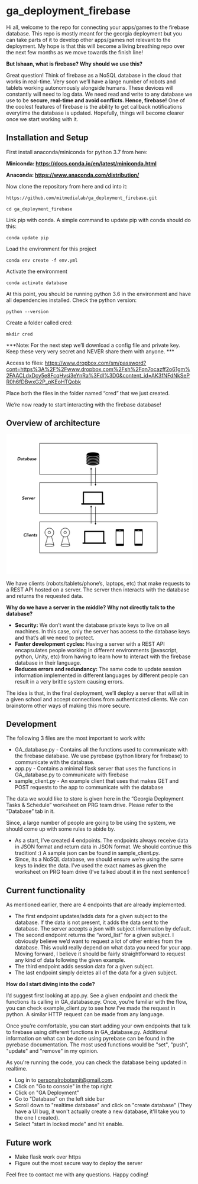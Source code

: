 # ga_deployment_firebase


Hi all, welcome to the repo for connecting your apps/games to the firebase database. This repo is mostly meant for the georgia deployment but you can take parts of it to develop other apps/games not relevant to the deployment. My hope is that this will become a living breathing repo over the next few months as we move towards the finish line!

**But Ishaan, what is firebase? Why should we use this?**

Great question! Think of firebase as a NoSQL database in the cloud that works in real-time. Very soon we’ll have a large number of robots and tablets working autonomously alongside humans. These devices will constantly will need to log data. We need read and write to any database we use to be **secure, real-time and avoid conflicts. Hence, firebase!** One of the coolest features of firebase is the ability to get callback notifications everytime the database is updated. Hopefully, things will become clearer once we start working with it.

## Installation and Setup

First install anaconda/miniconda for python 3.7 from here:

**Miniconda: https://docs.conda.io/en/latest/miniconda.html**

**Anaconda: https://www.anaconda.com/distribution/**

Now clone the repository from here and cd into it:

```
https://github.com/mitmedialab/ga_deployment_firebase.git
```

```
cd ga_deployment_firebase
```

Link pip with conda. A simple command to update pip with conda should do this:

```
conda update pip
```

Load the environment for this project

```
conda env create -f env.yml
```

Activate the environment

```
conda activate database
```

At this point, you should be running python 3.6 in the environment and have all dependencies installed. Check the python version:

```
python --version
```

Create a folder called cred:

```
mkdir cred
```

***Note: For the next step we’ll download a config file and private key. Keep these very very secret and NEVER share them with anyone. ***

Access to files: https://www.dropbox.com/sm/password?cont=https%3A%2F%2Fwww.dropbox.com%2Fsh%2Fqn7ocazff2o61gm%2FAACLdxDcy5e8FcqHvsi3eYnRa%3Fdl%3D0&content_id=AK3fNFdNkSePR0h6fDBwxG2P_pKEoHTQobk

Place both the files in the folder named “cred” that we just created.

We’re now ready to start interacting with the firebase database!

## Overview of architecture

![Alt text](images/architecture.png?raw=true "Title")

We have clients (robots/tablets/phone’s, laptops, etc) that make requests to a REST API hosted on a server. The server then interacts with the database and returns the requested data. 

**Why do we have a server in the middle? Why not directly talk to the database?**

* **Security:** We don’t want the database private keys to live on all machines. In this case, only the server has access to the database keys and that’s all we need to protect.
* **Faster development cycles:** Having a server with a REST API encapsulates people working in different environments (javascript, python, Unity, etc) from having to learn how to interact with the firebase database in their language. 
* **Reduces errors and redundancy:** The same code to update session information implemented in different languages by different people can result in a very brittle system causing errors.


The idea is that, in the final deployment, we’ll deploy a server that will sit in a given school and accept connections from authenticated clients. We can brainstorm other ways of making this more secure. 

## Development

The following 3 files are the most important to work with:

* GA_database.py - Contains all the functions used to communicate with the firebase database. We use pyrebase (python library for firebase) to communicate with the database. 
* app.py - Contains a minimal flask server that uses the functions in GA_database.py to communicate with firebase
* sample_client.py - An example client that uses that makes GET and POST requests to the app to communicate with the database

The data we would like to store is given here in the “Georgia Deployment Tasks & Schedule” worksheet on PRG team drive. Please refer to the “Database” tab in it. 

Since, a large number of people are going to be using the system, we should come up with some rules to abide by. 

* As a start, I’ve created 4 endpoints. The endpoints always receive data in JSON format and return data in JSON format. We should continue this tradition! :) A sample json can be found in sample_client.py.
* Since, its a NoSQL database, we should ensure we’re using the same keys to index the data. I’ve used the exact names as given the worksheet on PRG team drive (I’ve talked about it in the next sentence!) 

## Current functionality

As mentioned earlier, there are 4 endpoints that are already implemented. 


* The first endpoint updates/adds data for a given subject to the database. If the data is not present, it adds the data sent to the database. The server accepts a json with subject information by default. 
* The second endpoint returns the “word_list” for a given subject. I obviously believe we’d want to request a lot of other entries from the database. This would really depend on what data you need for your app. Moving forward, I believe it should be fairly straightforward to request any kind of data following the given example.
* The third endpoint adds session data for a given subject.
* The last endpoint simply deletes all of the data for a given subject.

**How do I start diving into the code?**

I’d suggest first looking at app.py. See a given endpoint and check the functions its calling in GA_database.py. Once, you’re familiar with the flow, you can check example_client.py to see how I’ve made the request in python. A similar HTTP request can be made from any language.

Once you’re comfortable, you can start adding your own endpoints that talk to firebase using different functions in GA_database.py. Additional information on what can be done using pyrebase can be found in the pyrebase documentation. The most used functions would be "set", "push", "update" and "remove" in my opinion.

As you're running the code, you can check the database being updated in realtime. 

* Log in to personalrobotsmit@gmail.com. 
* Click on "Go to console" in the top right
* Click on "GA Deployment"
* Go to "Database" on the left side bar
* Scroll down to "realtime database" and click on "create database" (They have a UI bug, it won't actually create a new database, it'll take you to the one I created). 
* Select "start in locked mode" and hit enable. 

## Future work

* Make flask work over https
* Figure out the most secure way to deploy the server


Feel free to contact me with any questions. Happy coding!


